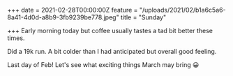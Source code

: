 +++
date = 2021-02-28T00:00:00Z
feature = "/uploads/2021/02/b1a6c5a6-8a41-4d0d-a8b9-3fb9239be778.jpeg"
title = "Sunday"

+++
Early morning today but coffee usually tastes a tad bit better these times.

Did a 19k run. A bit colder than I had anticipated but overall good feeling.

Last day of Feb! Let's see what exciting things March may bring 😀